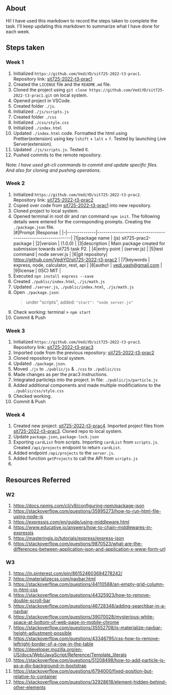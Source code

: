 ## About

Hi! I have used this markdown to record the steps taken to complete the task. I'll keep updating this markdown to summarize what I have done for each week.

## Steps taken

### Week 1

1. Initialized `https://github.com/VediYD/sit725-2022-t3-prac1`.<br>Repository link: [sit725-2022-t3-prac1](https://github.com/VediYD/sit725-2022-t3-prac1)
2. Created the `LICENSE` file and the `README.md` file.
3. Cloned the project using `git clone https://github.com/VediYD/sit725-2022-t3-prac1.git` on local system.
4. Opened project in VSCode.
5. Created folder `./js`.
6. Initialized `./js/scripts.js`
7. Created folder `./css`
8. Initialized `./css/style.css`
9. Initialized `./index.html`
10. Updated `./index.html` code. Formatted the html using Prettier(extension) using key `lshift` + `lalt` + `f`. Tested by launching Live Server(extension).
11. Updated `./js/scripts.js`. Tested it.
12. Pushed commits to the remote repository.

Note: _I have used git-cli commands to commit and update specific files. And also for cloning and pushing operations_.

### Week 2

1. Initialized `https://github.com/VediYD/sit725-2022-t3-prac2`.<br>Repository link: [sit725-2022-t3-prac2](https://github.com/VediYD/sit725-2022-t3-prac2)
2. Copied over code from [sit725-2022-t3-prac1](https://github.com/VediYD/sit725-2022-t3-prac1) into new repository.
3. Cloned project to local system.
4. Opened terminal in root dir and ran command `npm init`. The following details were entered for the corresponding prompts. Creating the `./package.json` file.<br>
   |#|Prompt |Response |
   |-|--------------|-------------------------------------------------------------|
   |1|package name | (js) sit725-prac2-package |
   |2|version | (1.0.0) |
   |3|description | Main package created for submission towards sit725 task P2. |
   |4|entry point | (server.js) |
   |5|test command | node server.js |
   |6|git repository| https://github.com/VediYD/sit725-2022-t3-prac2 |
   |7|keywords | express, node, calculator, rest, api |
   |8|author | vedi.yash@gmail.com |
   |9|license | (ISC) MIT |
5. Executed `npn install express --save`
6. Created `./public/index.html`, `./js/math.js`
7. Updated `./server.js`, `./public/index.html`, `./js/math.js`
8. Open `./package.json`:
   > under "scripts", added: `"start": "node server.js"` <br>
9. Check working: terminal > `npm start`
10. Commit & Push

### Week 3

1. Initialized `https://github.com/VediYD/sit725-2022-t3-prac3`.<br>Repository link: [sit725-2022-t3-prac3](https://github.com/VediYD/sit725-2022-t3-prac3)
2. Imported code from the previous repository: [sit725-2022-t3-prac2](https://github.com/VediYD/sit725-2022-t3-prac2)
3. Cloned repository to local system.
4. Updated `./package.json`.
5. Moved `./js` to `./public/js` & `./css` to `./public/css`
6. Made changes as per the prac3 instructions.
7. Integrated particlejs into the project. In file: `./public/js/particle.js`
8. Added additional components and made multiple modificiations to the `./public/css/style.css`
9. Checked working.
10. Commit & Push

### Week 4

1. Created new project: [sit725-2022-t3-prac4](https://github.com/VediYD/sit725-2022-t3-prac4). Imported project files from [sit725-2022-t3-prac3](https://github.com/VediYD/sit725-2022-t3-prac3). Cloned repo to local system.
2. Update `package.json`, `package-lock.json`
3. Exporting `cardList` from scripts. Importing `cardList` from `scripts.js`. Created `/api/projects` endpoint to return `cardList`.
4. Added endpoint `/api/projects` to the `server.js`.
5. Added function `getProjects` to call the API from `scripts.js`
6.

## Resources Referred

### W2

1. https://docs.npmjs.com/cli/v9/configuring-npm/package-json
2. https://stackoverflow.com/questions/35995273/how-to-run-html-file-using-node-js
3. https://expressjs.com/en/guide/using-middleware.html
4. https://www.educative.io/answers/how-to-chain-middlewares-in-expressjs
5. https://masteringjs.io/tutorials/express/express-json
6. https://stackoverflow.com/questions/9870523/what-are-the-differences-between-application-json-and-application-x-www-form-url

### W3

1. https://in.pinterest.com/pin/861524603694278242/
2. https://materializecss.com/navbar.html
3. https://stackoverflow.com/questions/44110568/an-empty-grid-column-in-html-css
4. https://stackoverflow.com/questions/44325923/how-to-remove-double-scroll-bar
5. https://stackoverflow.com/questions/46728348/adding-searchbar-in-a-navbar
6. https://stackoverflow.com/questions/39070028/mysterious-white-space-at-bottom-of-web-page-in-mobile-chrome
7. https://stackoverflow.com/questions/35552708/is-materialize-navbar-height-adjustment-possible
8. https://stackoverflow.com/questions/43346795/css-how-to-remove-leftright-border-of-a-row-in-the-table
9. https://developer.mozilla.org/en-US/docs/Web/JavaScript/Reference/Template_literals
10. https://stackoverflow.com/questions/51208498/how-to-add-particle-js-as-a-div-background-in-bootstrap
11. https://stackoverflow.com/questions/6794000/fixed-position-but-relative-to-container
12. https://stackoverflow.com/questions/32928618/element-hidden-behind-other-elements
